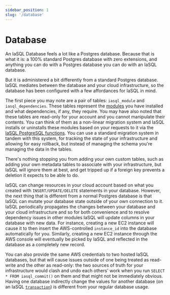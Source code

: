 ```yaml
---
sidebar_position: 1
slug: '/database'
---
```


# Database

An IaSQL Database feels a lot like a Postgres database. Because that is what it is: a 100% standard Postgres database with zero extensions, and anything you can do with a Postgres database you can do with an IaSQL database.

But it is administered a bit differently from a standard Postgres database. IaSQL mediates between the database and your cloud infrastructure, so the database has been configured with a few affordances for IaSQL in mind.

The first piece you may note are a pair of tables: `iasql_module` and `iasql_dependencies`. These tables represent the [modules](./module.md) you have installed and what dependencies, if any, they require. You may have also noted that these tables are read-only for your account and you cannot manipulate their contents. You can think of them as a non-linear migration system and IaSQL installs or uninstalls these modules based on your requests to it via the [IaSQL PostgreSQL functions](../reference/sql.md#iasql_functions). You can use a standard migration system in tandem with this system, for tracking the state of your infrastructure and allowing for easy rollback, but instead of managing the schema you're managing the data in the tables.

There's nothing stopping you from adding your own custom tables, such as adding your own metadata tables to associate with your infrastructure, but IaSQL will ignore them at best, and get tripped up if a foreign key prevents a deletion it expects to be able to do.

IaSQL can change resources in your cloud account based on what you created with `INSERT/UPDATE/DELETE` statements in your database. However, the next thing that is different from a normal Postgres database is that IaSQL can mutate your database state outside of your own connection to it. IaSQL periodically propagates the changes between your database and your cloud infrastructure and so for both convenience and to resolve dependency issues in other modules IaSQL will update columns in your database with new data. For instance, creating a new EC2 instance will cause it to then insert the AWS-controlled `instance_id` into the database automatically for you. Similarly, creating a new EC2 instance through the AWS console will eventually be picked by IaSQL and reflected in the database as a completely new record.

You can also provide the same AWS credentials to two hosted IaSQL databases, but that will cause issues outside of one being treated as read-write and the other as read-only: the two sources of truth for your infrastructure would clash and undo each others' work when you run `SELECT * FROM iasql_commit()` on them and that might not be immediately obvious. Having one database indirectly change the values for another database (on an IaSQL [`transaction`](./transaction.md)) is different from your regular database usage.